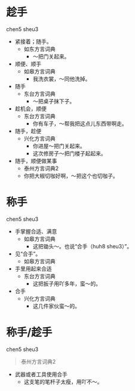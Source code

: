# 趁手
chen5 sheu3
+ 紧接着；随手。
  * 如东方言词典
    - ～把门关起来。
+ 顺便、顺手
  * 如皋方言词典
    - 我洗衣裳，～同他洗掉。
+ 随手
  * 东台方言词典
    - ～把桌子抹下子。
+ 趁机会，顺便
  * 东台方言词典
    - 你有车子，～帮我把这点儿东西带啊走。
+ 随手，趁便
  * 兴化方言词典
    - 你进屋～把门关起来。
    - 这次修房子～把门楼子起起来。
+ 随手，顺便做某事
  * 泰州方言词典2
  - 你把大椒切咖好啊，～把这个也切咖子。

# 称手
chen5 sheu3
+ 手掌握合适、满意
  * 如皋方言词典
    - 这把锄头～。也说“合手（huh8 sheu3）”。
+ 见“合手”。
  * 如皋方言词典
+ 手里用起来合适
  * 东台方言词典
    - 这把扳子用吖多年，蛮～的。
+ 合手
  * 兴化方言词典
    - 这几件家伙蛮～的。

# 称手/趁手
chen5 sheu3
> 泰州方言词典2
- 武器或者工具使用合手
  - 这支笔的笔杆子太瘦，用吖不～。
